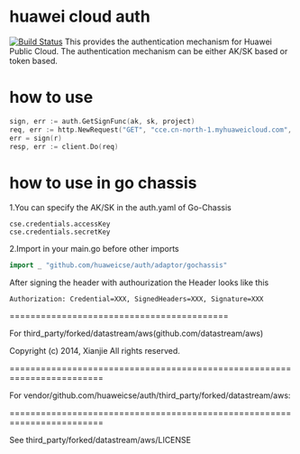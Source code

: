 # huawei cloud auth 
[![Build Status](https://travis-ci.org/ServiceComb/auth.svg?branch=master)](https://travis-ci.org/ServiceComb/auth)
This provides the authentication mechanism for Huawei Public Cloud.
The authentication mechanism can be either AK/SK based or token based.

# how to use 
```go
sign, err := auth.GetSignFunc(ak, sk, project)
req, err := http.NewRequest("GET", "cce.cn-north-1.myhuaweicloud.com", nil)
err = sign(r)
resp, err := client.Do(req)
```



# how to use in go chassis 
1.You can specify the AK/SK in the auth.yaml of Go-Chassis  
```
cse.credentials.accessKey
cse.credentials.secretKey
```
2.Import in your main.go before other imports
```go
import _ "github.com/huaweicse/auth/adaptor/gochassis"
```

After signing the header with authourization the Header looks like this  
```
Authorization: Credential=XXX, SignedHeaders=XXX, Signature=XXX
```








==========================================

For third_party/forked/datastream/aws(github.com/datastream/aws)

Copyright (c) 2014, Xianjie
All rights reserved.


========================================================================

For vendor/github.com/huaweicse/auth/third_party/forked/datastream/aws:

========================================================================

See third_party/forked/datastream/aws/LICENSE
